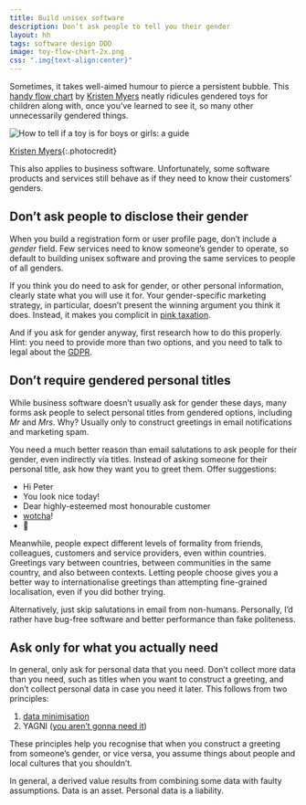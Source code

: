 ```yaml
---
title: Build unisex software
description: Don’t ask people to tell you their gender
layout: hh
tags: software design DDD
image: toy-flow-chart-2x.png
css: ".img{text-align:center}"
---
```


Sometimes, it takes well-aimed humour to pierce a persistent bubble.
This [handy flow chart](http://www.blog.kristenmyers.com/toys-a-guide/) by
[Kristen Myers](https://twitter.com/kristen_myers) 
neatly ridicules gendered toys for children along with, once you’ve learned to see it,
so many other unnecessarily gendered things.

<p class="img"><img src="toy-flow-chart.png" srcset="toy-flow-chart-2x.png 2x" alt="How to tell if a toy is for boys or girls: a guide"></p>

[Kristen Myers](http://www.blog.kristenmyers.com/toys-a-guide/){:.photocredit}

This also applies to business software.
Unfortunately, some software products and services still behave as if they need to know their customers’ genders.

## Don’t ask people to disclose their gender

When you build a registration form or user profile page, don’t include a _gender_ field.
Few services need to know someone’s gender to operate, so default to building unisex software and proving the same services to people of all genders.

If you think you do need to ask for gender, or other personal information, clearly state what you will use it for.
Your gender-specific marketing strategy, in particular, doesn’t present the winning argument you think it does.
Instead, it makes you complicit in [pink taxation](https://en.wikipedia.org/wiki/Pink_tax).

And if you ask for gender anyway, first research how to do this properly.
Hint: you need to provide more than two options, and you need to talk to legal about the 
[GDPR](https://en.wikipedia.org/wiki/General_Data_Protection_Regulation).

## Don’t require gendered personal titles

While business software doesn’t usually ask for gender these days, many forms ask people to select personal titles from gendered options, including _Mr_ and _Mrs_.
Why? Usually only to construct greetings in email notifications and marketing spam.

You need a much better reason than email salutations to ask people for their gender, even indirectly via titles.
Instead of asking someone for their personal title, ask how they want you to greet them.
Offer suggestions:

* Hi Peter
* You look nice today!
* Dear highly-esteemed most honourable customer
* [wotcha](https://dictionary.cambridge.org/dictionary/english/wotcha)!
* 👋

Meanwhile, people expect different levels of formality from friends, colleagues, customers and service providers, even within countries.
Greetings vary between countries, between communities in the same country, and also between contexts.
Letting people choose gives you a better way to internationalise greetings than attempting fine-grained localisation, even if you did bother trying.

Alternatively, just skip salutations in email from non-humans.
Personally, I’d rather have bug-free software and better performance than fake politeness.

## Ask only for what you actually need

In general, only ask for personal data that you need.
Don’t collect more data than you need, such as titles when you want to construct a greeting, and don’t collect personal data in case you need it later.
This follows from two principles:

1. [data minimisation](https://ico.org.uk/for-organisations/guide-to-data-protection/guide-to-the-general-data-protection-regulation-gdpr/principles/data-minimisation/)
2. YAGNI ([you aren’t gonna need it](https://en.wikipedia.org/wiki/You_aren%27t_gonna_need_it))

These principles help you recognise that when you construct a greeting from someone’s gender, or vice versa, you assume things about people and local cultures that you shouldn’t.

In general, a derived value results from combining some data with faulty assumptions.
Data is an asset. Personal data is a liability.

